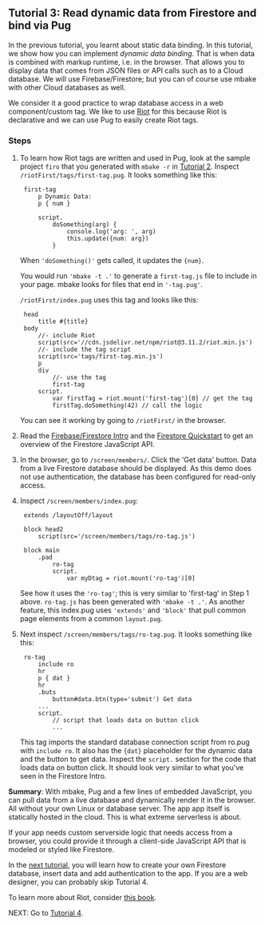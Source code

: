 ## Tutorial 3: Read dynamic data from Firestore and bind via Pug

In the previous tutorial, you learnt about static data binding. In this tutorial, we show how you can implement _dynamic data binding_. That is when data is combined with markup runtime, i.e. in the browser. That allows you to display data that comes from JSON files or API calls such as to a Cloud database. We will use Firebase/Firestore; but you can of course use mbake with other Cloud databases as well.

We consider it a good practice to wrap database access in a web component/custom tag. We like to use [Riot](https://riot.js.org/) for this because Riot is declarative and we can use Pug to easily create Riot tags.

### Steps

1. To learn how Riot tags are written and used in Pug, look at the sample project `firo` that you generated with `mbake -r` in [Tutorial 2](/t2/). Inspect `/riotFirst/tags/first-tag.pug`. It looks something like this:

        first-tag
            p Dynamic Data:
            p { num }

            script.
                doSomething(arg) {
                    console.log('arg: ', arg)
                    this.update({num: arg})
                }


    When `'doSomething()'` gets called, it updates the `{num}`.

    You would run `'mbake -t .'` to generate a `first-tag.js` file to include in your page. mbake looks for files that end in `'-tag.pug'`.
    
    `/riotFirst/index.pug` uses this tag and looks like this:

        head
            title #{title}
        body
            //- include Riot
            script(src='//cdn.jsdelivr.net/npm/riot@3.11.2/riot.min.js')
            //- include the tag script
            script(src='tags/first-tag.min.js')
            p
            div
                //- use the tag
                first-tag
            script.
                var firstTag = riot.mount('first-tag')[0] // get the tag
                firstTag.doSomething(42) // call the logic

    You can see it working by going to `/riotFirst/` in the browser.


2. Read the [Firebase/Firestore Intro](https://firebase.google.com/docs/firestore/)  and the [Firestore Quickstart](https://firebase.google.com/docs/firestore/quickstart) to get an overview of the Firestore JavaScript API.

3. In the browser, go to `/screen/members/`. Click the 'Get data' button. Data from a live Firestore database should be displayed. As this demo does not use authentication, the database has been configured for read-only access.

4. Inspect `/screen/members/index.pug`:


        extends /layoutOff/layout

        block head2
            script(src='/screen/members/tags/ro-tag.js')

        block main
            .pad
                ro-tag
                script.
                    var myDtag = riot.mount('ro-tag')[0]

    See how it uses the `'ro-tag'`; this is very similar to 'first-tag' in Step 1 above. `ro-tag.js` has been generated with `'mbake -t .'`. As another feature, this index.pug uses `'extends'` and `'block'` that pull common page elements from a common `layout.pug`. 

5. Next inspect `/screen/members/tags/ro-tag.pug`. It looks something like this:


        ro-tag
            include ro
            hr
            p { dat }
            hr
            .buts
                button#data.btn(type='submit') Get data
            ...
            script.
                // script that loads data on button click
                ...

    This tag imports the standard database connection script from ro.pug with `include ro`. It also has the `{dat}` placeholder for the dynamic data and the button to get data. Inspect the `script.` section for the code that loads data on button click. It should look very similar to what you've seen in the Firestore Intro.

__Summary__: With mbake, Pug and a few lines of embedded JavaScript, you can pull data from a live database and dynamically render it in the browser. All without your own Linux or database server. The app  app itself is statically hosted in the cloud. This is what extreme serverless is about. 

If your app needs custom serverside logic that needs access from a browser, you could provide it through a client-side JavaScript API that is modeled or styled like Firestore.

In the [next tutorial](/t4/), you will learn how to create your own Firestore database, insert data and add authentication to the app. If you are a web designer, you can probably skip Tutorial 4.

To learn more about Riot, consider [this book](http://bleedingedgepress.com/building-apps-with-riot).

NEXT: Go to [Tutorial 4](/t4/).



